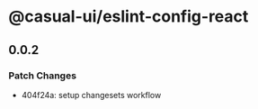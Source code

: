 # @casual-ui/eslint-config-react

## 0.0.2

### Patch Changes

- 404f24a: setup changesets workflow
